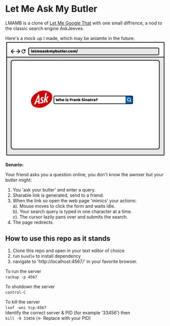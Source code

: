 # Let Me Ask My Butler

LMAMB is a clone of [Let Me Google That](http://letmegooglethat.com/) with one small diffrence, a nod to the classic search engine AskJeeves.

Here's a mock up I made, which may be aniamte in the future.
![A Gif](/public/images/LetMeAskMyButlerMockUpGIF100)

**Senario:**

Your friend asks you a question online, you don't know the awnser but your butler might:

1. You 'ask your butler' and enter a query.
2. Sharable link is generated, send to a friend.
3. When the link so open the web page 'mimics' your actions: <br>
a). Mouse moves to click the form and waits idle.<br>
b). Your search query is typed in one character at a time.<br>
c). The cursor lazily pans over and submits the search.
4. The page redirects.

## How to use this repo as it stands

1. Clone this repo and open in your text editor of choice
2. run `bundle` to install dependency
3. navigate to 'http://localhost:4567/' in your favorite browser.

To run the server  
`rackup -p 4567`  

To shutdown the server  
`control-C`  

To kill the server  
`lsof -wni tcp:4567`  
Identify the correct server & PID (for example '33456') then  
`kill -9 33456` (<- Replace with your PID)
